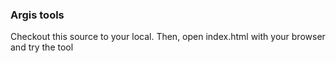 ### Argis tools
Checkout this source to your local. Then, open index.html with your browser and try the tool